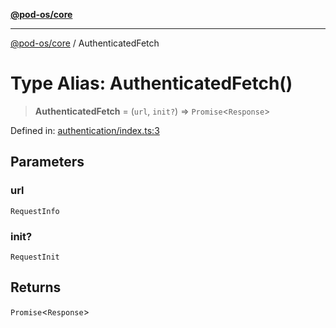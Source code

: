 [**@pod-os/core**](../README.md)

***

[@pod-os/core](../globals.md) / AuthenticatedFetch

# Type Alias: AuthenticatedFetch()

> **AuthenticatedFetch** = (`url`, `init?`) => `Promise`\<`Response`\>

Defined in: [authentication/index.ts:3](https://github.com/pod-os/PodOS/blob/1aecf6de76fa668e7779c8aad7b604e498d41244/core/src/authentication/index.ts#L3)

## Parameters

### url

`RequestInfo`

### init?

`RequestInit`

## Returns

`Promise`\<`Response`\>
